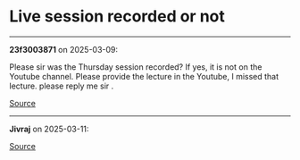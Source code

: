 # Live session recorded or not


---

**23f3003871** on 2025-03-09:

Please sir was the Thursday session recorded? If yes, it is not on the Youtube channel. Please provide the lecture in the Youtube, I missed that lecture. please reply me sir .

[Source](https://discourse.onlinedegree.iitm.ac.in/t/live-session-recorded-or-not/169456/1)

---

**Jivraj** on 2025-03-11:



[Source](https://discourse.onlinedegree.iitm.ac.in/t/live-session-recorded-or-not/169456/2)